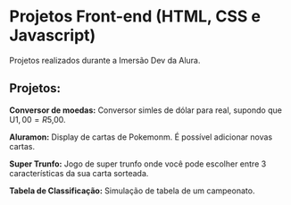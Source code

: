 # Projetos Front-end (HTML, CSS e Javascript)

Projetos realizados durante a Imersão Dev da Alura.

## Projetos:

**Conversor de moedas:** Conversor simles de dólar para real, supondo que U$1,00 = R$5,00.

**Aluramon:** Display de cartas de Pokemonm. É possível adicionar novas cartas.

**Super Trunfo:** Jogo de super trunfo onde você pode escolher entre 3 características da sua carta sorteada.

**Tabela de Classificação:** Simulação de tabela de um campeonato.
